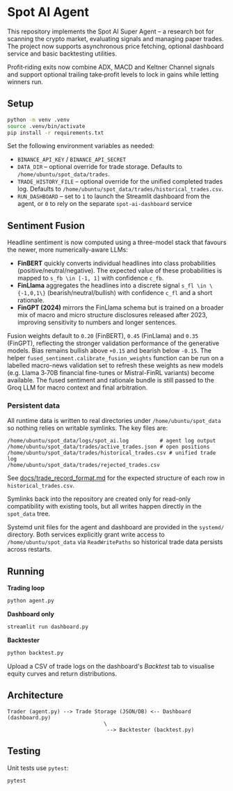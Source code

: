 # Spot AI Agent

This repository implements the Spot AI Super Agent – a research bot for scanning the crypto market, evaluating signals and managing paper trades. The project now supports asynchronous price fetching, optional dashboard service and basic backtesting utilities.

Profit‑riding exits now combine ADX, MACD and Keltner Channel signals and support optional trailing take‑profit levels to lock in gains while letting winners run.

## Setup

```bash
python -m venv .venv
source .venv/bin/activate
pip install -r requirements.txt
```

Set the following environment variables as needed:

- `BINANCE_API_KEY` / `BINANCE_API_SECRET`
- `DATA_DIR` – optional override for trade storage. Defaults to
  `/home/ubuntu/spot_data/trades`.
- `TRADE_HISTORY_FILE` – optional override for the unified completed trades log.
  Defaults to `/home/ubuntu/spot_data/trades/historical_trades.csv`.
- `RUN_DASHBOARD` – set to `1` to launch the Streamlit dashboard from the agent,
  or `0` to rely on the separate `spot-ai-dashboard` service

## Sentiment Fusion

Headline sentiment is now computed using a three-model stack that favours the
newer, more numerically-aware LLMs:

* **FinBERT** quickly converts individual headlines into class probabilities
  (positive/neutral/negative).  The expected value of these probabilities is
  mapped to ``s_fb \in [-1, 1]`` with confidence ``c_fb``.
* **FinLlama** aggregates the headlines into a discrete signal ``s_fl \in
  \{-1,0,1\}`` (bearish/neutral/bullish) with confidence ``c_fl`` and a short
  rationale.
* **FinGPT (2024)** mirrors the FinLlama schema but is trained on a broader mix
  of macro and micro structure disclosures released after 2023, improving
  sensitivity to numbers and longer sentences.

Fusion weights default to ``0.20`` (FinBERT), ``0.45`` (FinLlama) and ``0.35``
(FinGPT), reflecting the stronger validation performance of the generative
models.  Bias remains bullish above ``+0.15`` and bearish below ``-0.15``.  The
helper `fused_sentiment.calibrate_fusion_weights` function can be run on a
labelled macro-news validation set to refresh these weights as new models (e.g.
Llama 3‑70B financial fine-tunes or Mistral-FinRL variants) become available.
The fused sentiment and rationale bundle is still passed to the Groq LLM for
macro context and final arbitration.

### Persistent data

All runtime data is written to real directories under
`/home/ubuntu/spot_data` so nothing relies on writable symlinks.  The key
files are:

```
/home/ubuntu/spot_data/logs/spot_ai.log          # agent log output
/home/ubuntu/spot_data/trades/active_trades.json # open positions
/home/ubuntu/spot_data/trades/historical_trades.csv # unified trade log
/home/ubuntu/spot_data/trades/rejected_trades.csv
```

See [docs/trade_record_format.md](docs/trade_record_format.md) for the expected
structure of each row in `historical_trades.csv`.

Symlinks back into the repository are created only for read-only
compatibility with existing tools, but all writes happen directly in the
`spot_data` tree.

Systemd unit files for the agent and dashboard are provided in the
`systemd/` directory.  Both services explicitly grant write access to
`/home/ubuntu/spot_data` via `ReadWritePaths` so historical trade data
persists across restarts.

## Running

**Trading loop**

```bash
python agent.py
```

**Dashboard only**

```bash
streamlit run dashboard.py
```

**Backtester**

```bash
python backtest.py
```

Upload a CSV of trade logs on the dashboard's *Backtest* tab to visualise equity curves and return distributions.

## Architecture

```
Trader (agent.py) --> Trade Storage (JSON/DB) <-- Dashboard (dashboard.py)
                               \
                                --> Backtester (backtest.py)
```

## Testing

Unit tests use `pytest`:

```bash
pytest
```
